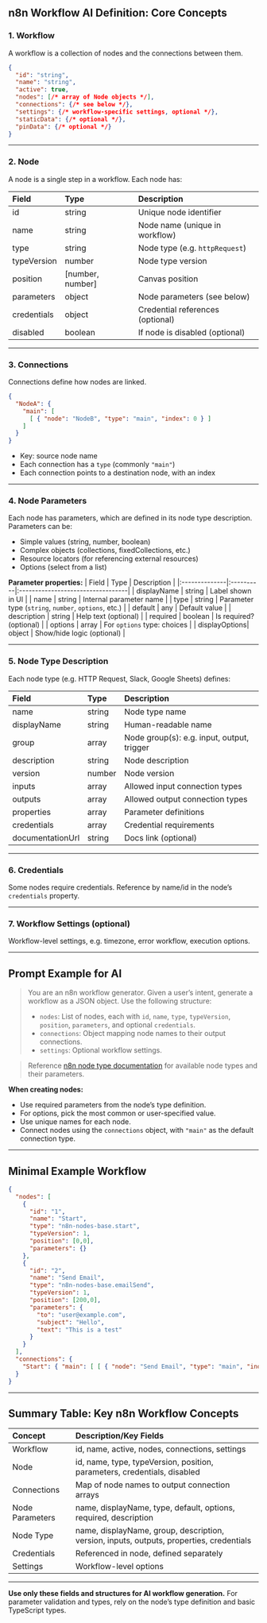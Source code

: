 ## n8n Workflow AI Definition: Core Concepts

### 1. **Workflow**

A workflow is a collection of nodes and the connections between them.

```json
{
  "id": "string",
  "name": "string",
  "active": true,
  "nodes": [/* array of Node objects */],
  "connections": {/* see below */},
  "settings": {/* workflow-specific settings, optional */},
  "staticData": {/* optional */},
  "pinData": {/* optional */}
}
```

---

### 2. **Node**

A node is a single step in a workflow. Each node has:

| Field         | Type      | Description                      |
|:--------------|:----------|:----------------------------------|
| id            | string    | Unique node identifier            |
| name          | string    | Node name (unique in workflow)    |
| type          | string    | Node type (e.g. `httpRequest`)    |
| typeVersion   | number    | Node type version                 |
| position      | [number, number] | Canvas position          |
| parameters    | object    | Node parameters (see below)       |
| credentials   | object    | Credential references (optional)  |
| disabled      | boolean   | If node is disabled (optional)    |

---

### 3. **Connections**

Connections define how nodes are linked.

```json
{
  "NodeA": {
    "main": [
      [ { "node": "NodeB", "type": "main", "index": 0 } ]
    ]
  }
}
```
-  Key: source node name
-  Each connection has a `type` (commonly `"main"`)
-  Each connection points to a destination node, with an index

---

### 4. **Node Parameters**

Each node has parameters, which are defined in its node type description. Parameters can be:

-  Simple values (string, number, boolean)
-  Complex objects (collections, fixedCollections, etc.)
-  Resource locators (for referencing external resources)
-  Options (select from a list)

**Parameter properties:**
| Field         | Type      | Description                      |
|:--------------|:----------|:----------------------------------|
| displayName   | string    | Label shown in UI                |
| name          | string    | Internal parameter name          |
| type          | string    | Parameter type (`string`, `number`, `options`, etc.) |
| default       | any       | Default value                    |
| description   | string    | Help text (optional)             |
| required      | boolean   | Is required? (optional)          |
| options       | array     | For `options` type: choices      |
| displayOptions| object    | Show/hide logic (optional)       |

---

### 5. **Node Type Description**

Each node type (e.g. HTTP Request, Slack, Google Sheets) defines:

| Field         | Type      | Description                      |
|:--------------|:----------|:----------------------------------|
| name          | string    | Node type name                   |
| displayName   | string    | Human-readable name              |
| group         | array     | Node group(s): e.g. input, output, trigger |
| description   | string    | Node description                 |
| version       | number    | Node version                     |
| inputs        | array     | Allowed input connection types   |
| outputs       | array     | Allowed output connection types  |
| properties    | array     | Parameter definitions            |
| credentials   | array     | Credential requirements          |
| documentationUrl | string | Docs link (optional)             |

---

### 6. **Credentials**

Some nodes require credentials. Reference by name/id in the node’s `credentials` property.

---

### 7. **Workflow Settings (optional)**

Workflow-level settings, e.g. timezone, error workflow, execution options.

---

## **Prompt Example for AI**

> You are an n8n workflow generator. Given a user’s intent, generate a workflow as a JSON object.
> Use the following structure:
> - `nodes`: List of nodes, each with `id`, `name`, `type`, `typeVersion`, `position`, `parameters`, and optional `credentials`.
> - `connections`: Object mapping node names to their output connections.
> - `settings`: Optional workflow settings.

> Reference [n8n node type documentation](https://docs.n8n.io/integrations/builtin/app-nodes/) for available node types and their parameters.

**When creating nodes:**
-  Use required parameters from the node’s type definition.
-  For options, pick the most common or user-specified value.
-  Use unique names for each node.
-  Connect nodes using the `connections` object, with `"main"` as the default connection type.

---

## **Minimal Example Workflow**

```json
{
  "nodes": [
    {
      "id": "1",
      "name": "Start",
      "type": "n8n-nodes-base.start",
      "typeVersion": 1,
      "position": [0,0],
      "parameters": {}
    },
    {
      "id": "2",
      "name": "Send Email",
      "type": "n8n-nodes-base.emailSend",
      "typeVersion": 1,
      "position": [200,0],
      "parameters": {
        "to": "user@example.com",
        "subject": "Hello",
        "text": "This is a test"
      }
    }
  ],
  "connections": {
    "Start": { "main": [ [ { "node": "Send Email", "type": "main", "index": 0 } ] ] }
  }
}
```

---

## **Summary Table: Key n8n Workflow Concepts**

| Concept         | Description/Key Fields                                     |
|:----------------|:----------------------------------------------------------|
| Workflow        | id, name, active, nodes, connections, settings            |
| Node            | id, name, type, typeVersion, position, parameters, credentials, disabled |
| Connections     | Map of node names to output connection arrays              |
| Node Parameters | name, displayName, type, default, options, required, description |
| Node Type       | name, displayName, group, description, version, inputs, outputs, properties, credentials |
| Credentials     | Referenced in node, defined separately                    |
| Settings        | Workflow-level options                                    |

---

**Use only these fields and structures for AI workflow generation.**
For parameter validation and types, rely on the node’s type definition and basic TypeScript types.
